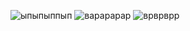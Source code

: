 ![ыпыпыппып](https://github.com/user-attachments/assets/ed897fb4-280a-41b9-ae7a-e44b00c655b2)
![варарарар](https://github.com/user-attachments/assets/d439d7ac-bb3b-4c4b-842a-b1dd4d7139ff)
![врврврр](https://github.com/user-attachments/assets/12e0a5d6-5bc2-4c73-a85c-9e61268fc8ad)
